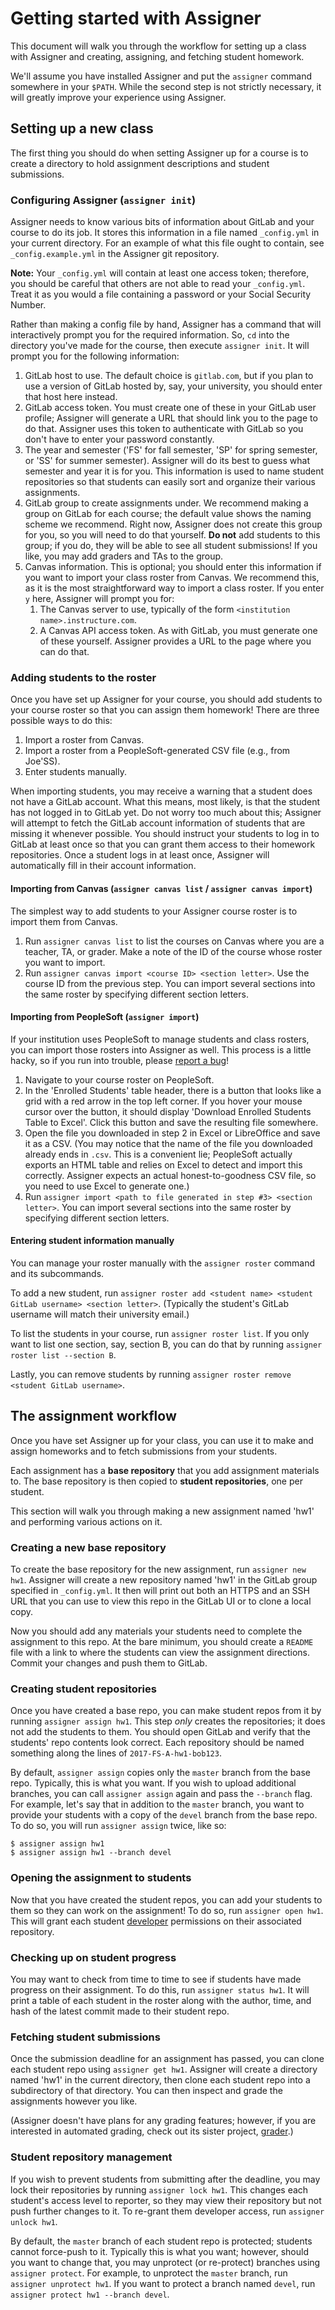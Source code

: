 # Getting started with Assigner

This document will walk you through the workflow for setting up a class with Assigner and creating, assigning, and fetching student homework.

We'll assume you have installed Assigner and put the `assigner` command somewhere in your `$PATH`.
While the second step is not strictly necessary, it will greatly improve your experience using Assigner.

## Setting up a new class

The first thing you should do when setting Assigner up for a course is to create a directory to hold assignment descriptions and student submissions.

### Configuring Assigner (`assigner init`)

Assigner needs to know various bits of information about GitLab and your course to do its job.
It stores this information in a file named `_config.yml` in your current directory.
For an example of what this file ought to contain, see `_config.example.yml` in the Assigner git repository.

**Note:** Your `_config.yml` will contain at least one access token; therefore, you should be careful that others are not able to read your `_config.yml`.
Treat it as you would a file containing a password or your Social Security Number.

Rather than making a config file by hand, Assigner has a command that will interactively prompt you for the required information.
So, `cd` into the directory you've made for the course, then execute `assigner init`.
It will prompt you for the following information:

1. GitLab host to use.
    The default choice is `gitlab.com`, but if you plan to use a version of GitLab hosted by, say, your university, you should enter that host here instead.
2. GitLab access token.
    You must create one of these in your GitLab user profile; Assigner will generate a URL that should link you to the page to do that.
    Assigner uses this token to authenticate with GitLab so you don't have to enter your password constantly.
3. The year and semester ('FS' for fall semester, 'SP' for spring semester, or 'SS' for summer semester).
    Assigner will do its best to guess what semester and year it is for you.
    This information is used to name student repositories so that students can easily sort and organize their various assignments.
4. GitLab group to create assignments under.
    We recommend making a group on GitLab for each course; the default value shows the naming scheme we recommend.
    Right now, Assigner does not create this group for you, so you will need to do that yourself.
    **Do not** add students to this group; if you do, they will be able to see all student submissions!
    If you like, you may add graders and TAs to the group.
5. Canvas information. This is optional; you should enter this information if you want to import your class roster from Canvas.
    We recommend this, as it is the most straightforward way to import a class roster.
    If you enter `y` here, Assigner will prompt you for:
    1. The Canvas server to use, typically of the form `<institution name>.instructure.com`.
    2. A Canvas API access token. As with GitLab, you must generate one of these yourself. Assigner provides a URL to the page where you can do that.

### Adding students to the roster

Once you have set up Assigner for your course, you should add students to your course roster so that you can assign them homework!
There are three possible ways to do this:

1. Import a roster from Canvas.
2. Import a roster from a PeopleSoft-generated CSV file (e.g., from Joe'SS).
3. Enter students manually.

When importing students, you may receive a warning that a student does not have a GitLab account.
What this means, most likely, is that the student has not logged in to GitLab yet.
Do not worry too much about this; Assigner will attempt to fetch the GitLab account information of students that are missing it whenever possible.
You should instruct your students to log in to GitLab at least once so that you can grant them access to their homework repositories.
Once a student logs in at least once, Assigner will automatically fill in their account information.

#### Importing from Canvas (`assigner canvas list` / `assigner canvas import`)

The simplest way to add students to your Assigner course roster is to import them from Canvas.

1. Run `assigner canvas list` to list the courses on Canvas where you are a teacher, TA, or grader.
    Make a note of the ID of the course whose roster you want to import.
2. Run `assigner canvas import <course ID> <section letter>`. Use the course ID from the previous step.
    You can import several sections into the same roster by specifying different section letters.

#### Importing from PeopleSoft (`assigner import`)

If your institution uses PeopleSoft to manage students and class rosters, you can import those rosters into Assigner as well.
This process is a little hacky, so if you run into trouble, please [report a bug](https://github.com/redkyn/assigner/issues)!

1. Navigate to your course roster on PeopleSoft.
2. In the 'Enrolled Students' table header, there is a button that looks like a grid with a red arrow in the top left corner.
    If you hover your mouse cursor over the button, it should display 'Download Enrolled Students Table to Excel'.
    Click this button and save the resulting file somewhere.
3. Open the file you downloaded in step 2 in Excel or LibreOffice and save it as a CSV.
    (You may notice that the name of the file you downloaded already ends in `.csv`.
     This is a convenient lie; PeopleSoft actually exports an HTML table and relies on Excel to detect and import this correctly.
     Assigner expects an actual honest-to-goodness CSV file, so you need to use Excel to generate one.)
4. Run `assigner import <path to file generated in step #3> <section letter>`.
    You can import several sections into the same roster by specifying different section letters.

#### Entering student information manually

You can manage your roster manually with the `assigner roster` command and its subcommands.

To add a new student, run `assigner roster add <student name> <student GitLab username> <section letter>`.
(Typically the student's GitLab username will match their university email.)

To list the students in your course, run `assigner roster list`.
If you only want to list one section, say, section B, you can do that by running `assigner roster list --section B`.

Lastly, you can remove students by running `assigner roster remove <student GitLab username>`.

## The assignment workflow

Once you have set Assigner up for your class, you can use it to make and assign homeworks and to fetch submissions from your students.

Each assignment has a **base repository** that you add assignment materials to.
The base repository is then copied to **student repositories**, one per student.

This section will walk you through making a new assignment named 'hw1' and performing various actions on it.

### Creating a new base repository

To create the base repository for the new assignment, run `assigner new hw1`.
Assigner will create a new repository named 'hw1' in the GitLab group specified in `_config.yml`.
It then will print out both an HTTPS and an SSH URL that you can use to view this repo in the GitLab UI or to clone a local copy.

Now you should add any materials your students need to complete the assignment to this repo.
At the bare minimum, you should create a `README` file with a link to where the students can view the assignment directions.
Commit your changes and push them to GitLab.

### Creating student repositories

Once you have created a base repo, you can make student repos from it by running `assigner assign hw1`.
This step *only* creates the repositories; it does not add the students to them.
You should open GitLab and verify that the students' repo contents look correct.
Each repository should be named something along the lines of `2017-FS-A-hw1-bob123`.

By default, `assigner assign` copies only the `master` branch from the base repo.
Typically, this is what you want.
If you wish to upload additional branches, you can call `assigner assign` again and pass the `--branch` flag.
For example, let's say that in addition to the `master` branch, you want to provide your students with a copy of the `devel` branch from the base repo.
To do so, you will run `assigner assign` twice, like so:

```
$ assigner assign hw1
$ assigner assign hw1 --branch devel
```

### Opening the assignment to students

Now that you have created the student repos, you can add your students to them so they can work on the assignment!
To do so, run `assigner open hw1`.
This will grant each student [developer](http://docs.gitlab.com/ce/user/permissions.html) permissions on their associated repository.

### Checking up on student progress

You may want to check from time to time to see if students have made progress on their assignment.
To do this, run `assigner status hw1`.
It will print a table of each student in the roster along with the author, time, and hash of the latest commit made to their student repo.

### Fetching student submissions

Once the submission deadline for an assignment has passed, you can clone each student repo using `assigner get hw1`.
Assigner will create a directory named 'hw1' in the current directory, then clone each student repo into a subdirectory of that directory.
You can then inspect and grade the assignments however you like.

(Assigner doesn't have plans for any grading features;
however, if you are interested in automated grading, check out its sister project, [grader](https://github.com/redkyn/grader).)

### Student repository management

If you wish to prevent students from submitting after the deadline, you may lock their repositories by running `assigner lock hw1`.
This changes each student's access level to reporter, so they may view their repository but not push further changes to it.
To re-grant them developer access, run `assigner unlock hw1`.

By default, the `master` branch of each student repo is protected; students cannot force-push to it.
Typically this is what you want; however, should you want to change that, you may unprotect (or re-protect) branches using `assigner protect`.
For example, to unprotect the `master` branch, run `assigner unprotect hw1`.
If you want to protect a branch named `devel`, run `assigner protect hw1 --branch devel`.